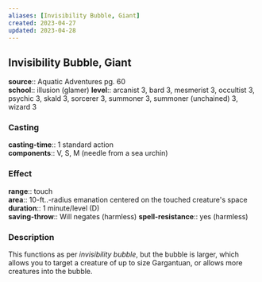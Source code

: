 ```yaml
---
aliases: [Invisibility Bubble, Giant]
created: 2023-04-27
updated: 2023-04-28
---
```


## Invisibility Bubble, Giant

**source**:: Aquatic Adventures pg. 60  
**school**:: illusion (glamer)
**level**:: arcanist 3, bard 3, mesmerist 3, occultist 3, psychic 3, skald 3, sorcerer 3, summoner 3, summoner (unchained) 3, wizard 3

### Casting

**casting-time**:: 1 standard action  
**components**:: V, S, M (needle from a sea urchin)

### Effect

**range**:: touch  
**area**:: 10-ft..-radius emanation centered on the touched creature's space  
**duration**:: 1 minute/level (D)  
**saving-throw**:: Will negates (harmless)
**spell-resistance**:: yes (harmless)

### Description

This functions as per *invisibility bubble*, but the bubble is larger, which allows you to target a creature of up to size Gargantuan, or allows more creatures into the bubble.
